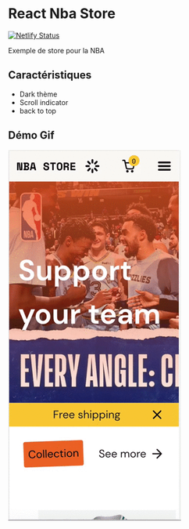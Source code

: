 # React Nba Store

[![Netlify Status](https://api.netlify.com/api/v1/badges/cae1cb86-274e-4d01-a02b-15f3dcb8f5a5/deploy-status)](https://app.netlify.com/sites/nba-store/deploys)

Exemple de store pour la NBA

## Caractéristiques

- Dark thème
- Scroll indicator
- back to top

## Démo Gif

![Gif demo](src/demo/nba-store.gif)
